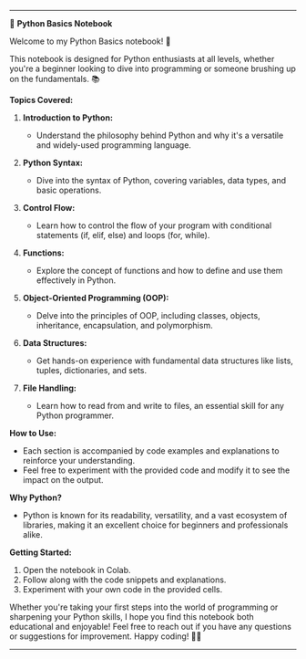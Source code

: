---

🐍 **Python Basics Notebook**

Welcome to my Python Basics notebook! 🚀

This notebook is designed for Python enthusiasts at all levels, whether you're a beginner looking to dive into programming or someone brushing up on the fundamentals. 📚

**Topics Covered:**

1. **Introduction to Python:**
   - Understand the philosophy behind Python and why it's a versatile and widely-used programming language.

2. **Python Syntax:**
   - Dive into the syntax of Python, covering variables, data types, and basic operations.

3. **Control Flow:**
   - Learn how to control the flow of your program with conditional statements (if, elif, else) and loops (for, while).

4. **Functions:**
   - Explore the concept of functions and how to define and use them effectively in Python.

5. **Object-Oriented Programming (OOP):**
   - Delve into the principles of OOP, including classes, objects, inheritance, encapsulation, and polymorphism.

6. **Data Structures:**
   - Get hands-on experience with fundamental data structures like lists, tuples, dictionaries, and sets.

7. **File Handling:**
   - Learn how to read from and write to files, an essential skill for any Python programmer.

**How to Use:**
- Each section is accompanied by code examples and explanations to reinforce your understanding.
- Feel free to experiment with the provided code and modify it to see the impact on the output.

**Why Python?**
- Python is known for its readability, versatility, and a vast ecosystem of libraries, making it an excellent choice for beginners and professionals alike.

**Getting Started:**
1. Open the notebook in Colab.
2. Follow along with the code snippets and explanations.
3. Experiment with your own code in the provided cells.

Whether you're taking your first steps into the world of programming or sharpening your Python skills, I hope you find this notebook both educational and enjoyable! Feel free to reach out if you have any questions or suggestions for improvement. Happy coding! 🚀🐍

---